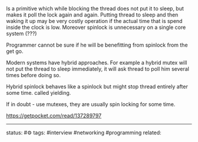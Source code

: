 
Is a primitive which while blocking the thread does not put it to sleep, but makes it poll the lock again and again. Putting thread to sleep and then waking it up may be very costly operation if the actual time that is spend inside the clock is low.
Moreover spinlock is unnecessary on a single core system (???)

Programmer cannot be sure if he will be benefitting from spinlock from the get go.

Modern systems have hybrid approaches.
For example a hybrid mutex will not put the thread to sleep immediately, it will ask thread to poll him several times before doing so.

Hybrid spinlock behaves like a spinlock but might stop thread entirely after some time. called yielding. 

If in doubt - use mutexes, they are usually spin locking for some time.

https://getpocket.com/read/137289797

 
---
status: #⚙️ 
tags: #interview #networking #programming 
related: 

